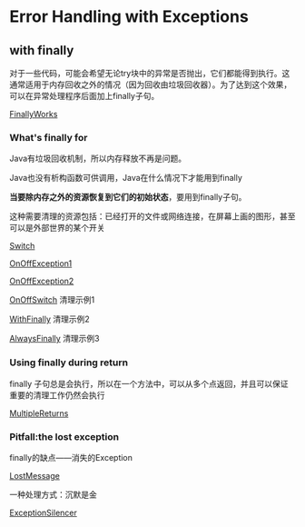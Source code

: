 # Error Handling with Exceptions #

## with finally ##

对于一些代码，可能会希望无论try块中的异常是否抛出，它们都能得到执行。这通常适用于内存回收之外的情况（因为回收由垃圾回收器）。为了达到这个效果，可以在异常处理程序后面加上finally子句。

[FinallyWorks](FinallyWorks.java)

### What's finally for ###

Java有垃圾回收机制，所以内存释放不再是问题。

Java也没有析构函数可供调用，Java在什么情况下才能用到finally

**当要除内存之外的资源恢复到它们的初始状态**，要用到finally子句。

这种需要清理的资源包括：已经打开的文件或网络连接，在屏幕上画的图形，甚至可以是外部世界的某个开关

[Switch](Switch.java)

[OnOffException1](OnOffException1.java)

[OnOffException2](OnOffException2.java)

[OnOffSwitch](OnOffSwitch.java) 清理示例1

[WithFinally](WithFinally.java) 清理示例2

[AlwaysFinally](AlwaysFinally.java) 清理示例3

### Using finally during return ###

finally 子句总是会执行，所以在一个方法中，可以从多个点返回，并且可以保证重要的清理工作仍然会执行

[MultipleReturns](MultipleReturns.java)

### Pitfall:the lost exception ###

finally的缺点——消失的Exception

[LostMessage](LostMessage.java)

一种处理方式：沉默是金

[ExceptionSilencer](ExceptionSilencer.java)
